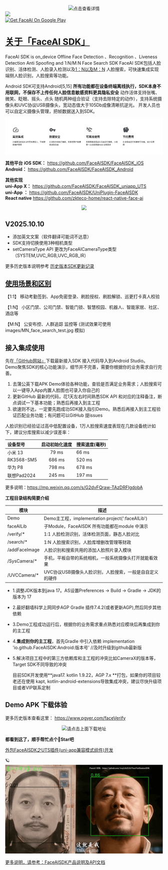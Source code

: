 
<div align=center>
<img src="https://github.com/user-attachments/assets/b1e0a9c4-8b43-4eb8-bf7a-7632901cfb2c" width = 7%  alt="点击查看详情"/>
</div>

<img src="https://badgen.net/badge/FaceAI%20SDK/%20%E5%BF%AB%E9%80%9F%E5%AE%9E%E7%8E%B0%E4%BA%BA%E8%84%B8%E8%AF%86%E5%88%AB%E5%8A%9F%E8%83%BD" />

<br>
<a href='https://play.google.com/store/apps/details?id=com.ai.face.verifyPub'><img alt='Get FaceAI On Google Play' src='https://play.google.com/intl/en_us/badges/images/generic/en_badge_web_generic.png' height='60'/></a>
<br> 

# [关于「FaceAI SDK」](https://github.com/FaceAISDK/FaceAISDK_Android)

FaceAI SDK is on_device Offline Face Detection 、Recognition 、Liveness Detection Anti Spoofing and 1:N/M:N Face Search SDK
FaceAI SDK包括人脸识别、活体检测、人脸录入检测以及[1：N以及M：N](https://github.com/FaceAISDK/FaceAISDK_Android/blob/main/Introduce_11_1N_MN.md) 人脸搜索，可快速集成实现端侧人脸识别，人脸搜索等功能。

Android SDK可支持Android[5,15] **所有功能都在设备终端离线执行，SDK本身不用联网，不保存不上传任何人脸信息敏感资料更具隐私安全**
动作活体支持张嘴、微笑、眨眼、摇头、点头 随机两种组合验证（支持去除特定的动作），支持系统摄像头和UVC协议USB摄像头，宽动态值大于105Db成像清晰抗逆光。
开发人员也可以自定义摄像头管理，把帧数据送入到SDK。


![端侧设备端离线机器学习优点](images/whyOfflineSDK.png)

**其他平台**
**iOS SDK：** https://github.com/FaceAISDK/FaceAISDK_iOS  
**Android：** https://github.com/FaceAISDK/FaceAISDK_Android  

**其他实现**  
**uni-App X：** https://github.com/FaceAISDK/FaceAISDK_uniapp_UTS  
**uni-App ：**  https://github.com/FaceAISDK/UniPlugin-FaceAISDK  
**React native** https://github.com/zkteco-home/react-native-face-ai

<div align=center>
<img src="https://github.com/user-attachments/assets/84da1e48-9feb-4eba-bc53-17c70e321111" width = 17%  />
</div>

##  V2025.10.10
- 添加英文文案（软件翻译可能词不达意）
- SDK支持切换使用3种相机类型
- setCameraType API 更改为FaceAICameraType类型（SYSTEM,UVC_RGB,UVC_RGB_IR）

更多历史版本说明参考 [历史版本SDK更新记录](doc/历史版本SDK更新记录.md)

## [使用场景和区别](https://github.com/FaceAISDK/FaceAISDK_Android/blob/main/doc/Introduce_11_1N_MN.md)

【1:1】 移动考勤签到、App免密登录、刷脸授权、刷脸解锁、巡更打卡真人校验

【1:N】 小区门禁、公司门禁、智能门锁、智慧校园、机器人、智能家居、社区、酒店等

【M:N】 公安布控、人群追踪 监控等 (测试效果可使用images/MN_face_search_test.jpg 模拟)

## 接入集成使用
   
先在[「GitHub网站」](https://github.com/FaceAISDK/FaceAISDK_Android)下载最新接入SDK 接入代码导入到Android Studio。  
Demo聚焦SDK的核心功能演示，细节并不完善，需要你根据你的业务需求自行完善。

1. 去蒲公英下载APK Demo体验各种功能，查验是否满足业务需求；人脸搜索可以一键导入App内置人脸图也可录入你自己的
2. 更新GitHub 最新的代码，花1天左右时间熟悉SDK API 和对应的注释备注，断点调试一下基本功能；熟悉后再接入到主工程
3. 欲速则不达，一定要先跑成功SDK接入指引Demo。熟悉后再接入到主工程验证匹配业务功能；有问题可以GitHub 提issues

人脸识别已经验证过高中低配置设备，1万人脸搜索速度表现在几款设备统计如下，建议分库搜索以减少误差率：

| 设备型号         | 启动初始化速度 | 搜索速度(毫秒) |
|:---------------|:-------:|:---------|
| 小米 13         |  79 ms  | 66 ms    | 
| RK3568-SM5     | 686 ms  | 520 ms   | 
| 华为 P8          | 798 ms  | 678 ms   | 
| 联想Pad2024      | 245 ms  | 197 ms   |

更多说明：https://mp.weixin.qq.com/s/G2dvFQraw-TAzDRFIgdobA


**工程目录结构简要介绍**

| 模块           | 描述                                           |
|---------------|----------------------------------------------|
| Demo          | Demo主工程，implementation project(':faceAILib') |
| faceAILib     | 子Module，FaceAISDK 所有功能都在module 中演示           |
| /verify/\*    | 1:1 人脸检测识别，活体检测页面，静态人脸对比                     |
| /search/\*    | 1:N 人脸搜索识别，人脸库增删改管理等财政                       |
| /addFaceImage | 人脸识别和搜索共用的添加人脸照片录入模块                         |
| /SysCamera/\* | 手机，平板自带的系统相机，一般系统摄像头打开就能看效果                  |
| /UVCCamera/\* | UVC协议USB摄像头人脸识别，人脸搜索，一般是自自定义的硬件              |


*   1.调整JDK版本到java 17。AS设置Preferences -> Build -> Gradle -> JDK的版本为 17

*   2.最好翻墙科学上网同步AGP Gradle 插件7.4.2(或者更新AGP),然后同步其他依赖

*   3.Demo工程成功运行后，根据你的业务需求重点熟悉对应模块后再集成到你的主工程

*   4.**集成到你的主工程**，首先Gradle 中引入依赖
    implementation 'io.github.FaceAISDK:Android:版本号' //及时升级到github最新版

*   5.解决项目工程中的第三方依赖库和主工程的冲突比如CameraX的版本等，Target SDK不同导致的冲突

    目前SDK开发使用**java17. kotlin 1.9.22，AGP 7.x **打包，如果你的项目较老还在使用
    kapt, kotlin-android-extensions导致集成冲突，建议尽快升级项目或者VIP联系定制


## Demo APK 下载体验  

更多历史版本查看这里： https://www.pgyer.com/faceVerify

<div align=center>
<img src="https://www.pgyer.com/app/qrcode/faceVerify" width = 19%   alt="请点击上面下载地址"/>
</div>  
  
  

 **都看到这了，顺手帮忙点个🌟Star吧**   

 
[外包FaceAISDK之UTS插件(uni-app兼容模式组件)开发](FaceAISDK%E4%B9%8BUTS%E6%8F%92%E4%BB%B6%28uni-app%E5%85%BC%E5%AE%B9%E6%A8%A1%E5%BC%8F%E7%BB%84%E4%BB%B6%29%E5%BC%80%E5%8F%91.md)  

🪐
![FaceAISDK](images/who_are_you.png)  

[更多说明，请参考：FaceAISDK产品说明及API文档](FaceAISDK产品说明及API文档.pdf)  
